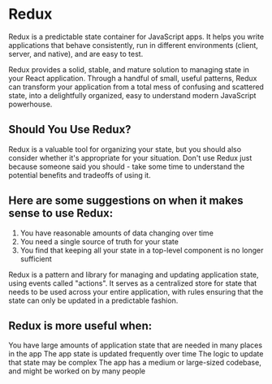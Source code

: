 # Redux

Redux is a predictable state container for JavaScript apps. It helps you write applications that behave consistently, run in different environments (client, server, and native), and are easy to test.

Redux provides a solid, stable, and mature solution to managing state in your React application. Through a handful of small, useful patterns, Redux can transform your application from a total mess of confusing and scattered state, into a delightfully organized, easy to understand modern JavaScript powerhouse.

## Should You Use Redux?
Redux is a valuable tool for organizing your state, but you should also consider whether it's appropriate for your situation. Don't use Redux just because someone said you should - take some time to understand the potential benefits and tradeoffs of using it.

## Here are some suggestions on when it makes sense to use Redux:

1. You have reasonable amounts of data changing over time
2. You need a single source of truth for your state
3. You find that keeping all your state in a top-level component is no longer sufficient

Redux is a pattern and library for managing and updating application state, using events called "actions". It serves as a centralized store for state that needs to be used across your entire application, with rules ensuring that the state can only be updated in a predictable fashion.

## Redux is more useful when:

You have large amounts of application state that are needed in many places in the app
The app state is updated frequently over time
The logic to update that state may be complex
The app has a medium or large-sized codebase, and might be worked on by many people